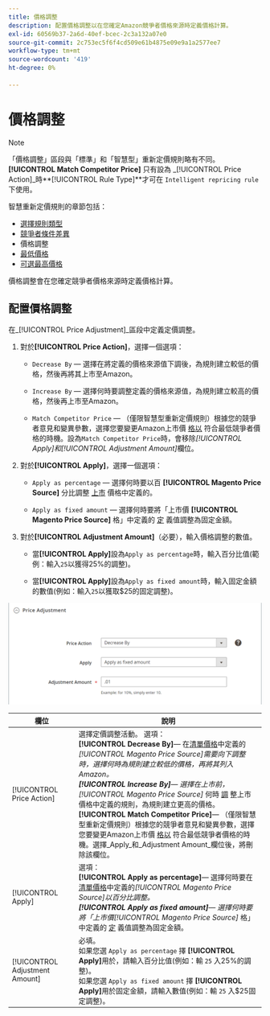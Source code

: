 ```yaml
---
title: 價格調整
description: 配置價格調整以在您確定Amazon競爭者價格來源時定義價格計算。
exl-id: 60569b37-2a6d-40ef-bcec-2c3a132a07e0
source-git-commit: 2c753ec5f6f4cd509e61b4875e09e9a1a2577ee7
workflow-type: tm+mt
source-wordcount: '419'
ht-degree: 0%

---
```


# 價格調整

>[!NOTE]
>
>「價格調整」區段與「標準」和「智慧型」重新定價規則略有不同。 **[!UICONTROL Match Competitor Price]** 只有設為 _[!UICONTROL Price Action]_時&#x200B;**[!UICONTROL Rule Type]**才可在 `Intelligent repricing rule`下使用。

智慧重新定價規則的章節包括：

- [選擇規則類型](./intelligent-repricing-rules.md)
- [競爭者條件差異](./competitor-conditional-variances.md)
- 價格調整
- [最低價格](./floor-price.md)
- [可選最高價格](./optional-ceiling-price.md)

價格調整會在您確定競爭者價格來源時定義價格計算。

## 配置價格調整

在&#x200B;_[!UICONTROL Price Adjustment]_區段中定義定價調整。

1. 對於&#x200B;**[!UICONTROL Price Action]**，選擇一個選項：

   - `Decrease By`  — 選擇在將定義的價格來源值下調後，為規則建立較低的價格，然後再將其上市至Amazon。

   - `Increase By`  — 選擇何時要調整定義的價格來源值，為規則建立較高的價格，然後再上市至Amazon。

   - `Match Competitor Price`  — （僅限智慧型重新定價規則）根據您的競爭者意見和變異參數，選擇您要變更Amazon上市價 [格以](./lowest-competitor-pricing.md) 符合最低競爭者價格的時機。設為`Match Competitor Price`時，會移除&#x200B;_[!UICONTROL Apply]_和_[!UICONTROL Adjustment Amount]_&#x200B;欄位。

1. 對於&#x200B;**[!UICONTROL Apply]**，選擇一個選項：

   - `Apply as percentage`  — 選擇何時要以百 **[!UICONTROL Magento Price Source]** 分比調整 [上市](./listing-price.md) 價格中定義的。

   - `Apply as fixed amount`  — 選擇何時要將「上市價 **[!UICONTROL Magento Price Source]** 格」中定義的 [定](./listing-price.md) 義值調整為固定金額。

1. 對於&#x200B;**[!UICONTROL Adjustment Amount]**（必要），輸入價格調整的數值。

   - 當&#x200B;**[!UICONTROL Apply]**&#x200B;設為`Apply as percentage`時，輸入百分比值(範例：輸入`25`以獲得25%的調整)。

   - 當&#x200B;**[!UICONTROL Apply]**&#x200B;設為`Apply as fixed amount`時，輸入固定金額的數值(例如：輸入`25`以獲取$25的固定調整)。

![智慧重新定價規則 — 價格調整](assets/amazon-price-adjustment.png)

| 欄位 | 說明 |
|---|---|
| [!UICONTROL Price Action] | 選擇定價調整活動。 選項：<br>**[!UICONTROL Decrease By]**— 在[清單價格](./listing-price.md)中定義的&#x200B;_[!UICONTROL Magento Price Source]_需要向下調整時，選擇何時為規則建立較低的價格，再將其列入Amazon。<br>**[!UICONTROL Increase By]**— 選擇在上市前，_[!UICONTROL Magento Price Source]_ 何時 [調](./listing-price.md) 整上市價格中定義的規則，為規則建立更高的價格。<br>**[!UICONTROL Match Competitor Price]**— （僅限智慧型重新定價規則）根據您的競爭者意見和變異參數，選擇您要變更Amazon上市價 [格以](./lowest-competitor-pricing.md) 符合最低競爭者價格的時機。選擇&#x200B;_Apply_和&#x200B;_Adjustment Amount_欄位後，將刪除該欄位。 |
| [!UICONTROL Apply] | 選項：<br>**[!UICONTROL Apply as percentage]**— 選擇何時要在[清單價格](./listing-price.md)中定義的&#x200B;_[!UICONTROL Magento Price Source]_以百分比調整。<br>**[!UICONTROL Apply as fixed amount]**— 選擇何時要將「上市價_[!UICONTROL Magento Price Source]_ 格」中定義的 [定](./listing-price.md) 義值調整為固定金額。 |
| [!UICONTROL Adjustment Amount] | 必填。<br>如果您選 `Apply as percentage` 擇 **[!UICONTROL Apply]**&#x200B;用於，請輸入百分比值(例如：輸 `25` 入25%的調整)。<br>如果您選 `Apply as fixed amount` 擇 **[!UICONTROL Apply]**&#x200B;用於固定金額，請輸入數值(例如：輸 `25` 入$25固定調整)。 |
